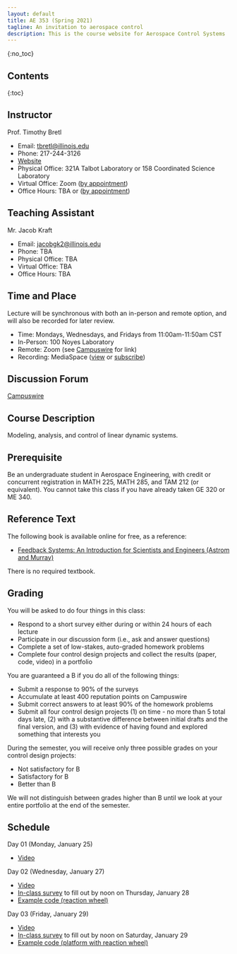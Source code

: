 ```yaml
---
layout: default
title: AE 353 (Spring 2021)
tagline: An invitation to aerospace control
description: This is the course website for Aerospace Control Systems
---
```


{:no_toc}

## Contents

{:toc}

## Instructor

Prof. Timothy Bretl
* Email: <tbretl@illinois.edu>
* Phone: 217-244-3126
* [Website](https://bretl.csl.illinois.edu)
* Physical Office: 321A Talbot Laboratory or 158 Coordinated Science Laboratory
* Virtual Office: Zoom ([by appointment](https://calendly.com/timbretl))
* Office Hours: TBA or ([by appointment](https://calendly.com/timbretl))

## Teaching Assistant

Mr. Jacob Kraft
* Email: <jacobgk2@illinois.edu>
* Phone: TBA
* Physical Office: TBA
* Virtual Office: TBA
* Office Hours: TBA

## Time and Place

Lecture will be synchronous with both an in-person and remote option, and will also be recorded for later review.
* Time: Mondays, Wednesdays, and Fridays from 11:00am-11:50am CST
* In-Person: 100 Noyes Laboratory
* Remote: Zoom (see [Campuswire](https://campuswire.com/c/GC4DB42F3) for link)
* Recording: MediaSpace ([view](https://mediaspace.illinois.edu/channel/AE353+%28Spring+2021%29/) or [subscribe](https://mediaspace.illinois.edu/channel/AE353+%28Spring+2021%29/198983563/subscribe))

## Discussion Forum

[Campuswire](https://campuswire.com/c/GC4DB42F3)

## Course Description

Modeling, analysis, and control of linear dynamic systems.

## Prerequisite

Be an undergraduate student in Aerospace Engineering, with credit or concurrent registration in MATH 225, MATH 285, and TAM 212 (or equivalent). You cannot take this class if you have already taken GE 320 or ME 340.

## Reference Text

The following book is available online for free, as a reference:
* [Feedback Systems: An Introduction for Scientists and Engineers (Astrom and Murray)](https://fbswiki.org/)

There is no required textbook.

## Grading

You will be asked to do four things in this class:
* Respond to a short survey either during or within 24 hours of each lecture
* Participate in our discussion form (i.e., ask and answer questions)
* Complete a set of low-stakes, auto-graded homework problems
* Complete four control design projects and collect the results (paper, code, video) in a portfolio

You are guaranteed a B if you do all of the following things:
* Submit a response to 90% of the surveys
* Accumulate at least 400 reputation points on Campuswire
* Submit correct answers to at least 90% of the homework problems
* Submit all four control design projects (1) on time - no more than 5 total days late, (2) with a substantive difference between initial drafts and the final version, and (3) with evidence of having found and explored something that interests you

During the semester, you will receive only three possible grades on your control design projects:
* Not satisfactory for B
* Satisfactory for B
* Better than B

We will not distinguish between grades higher than B until we look at your entire portfolio at the end of the semester.

## Schedule

Day 01 (Monday, January 25)
* [Video](https://mediaspace.illinois.edu/media/t/1_bar216yw/)

Day 02 (Wednesday, January 27)
* [Video](https://mediaspace.illinois.edu/media/t/1_ljjd2109/)
* [In-class survey](https://forms.gle/t2t6UiE2CD52uY5U6) to fill out by noon on Thursday, January 28
* [Example code (reaction wheel)](https://github.com/tbretl/ae353-sp21/tree/main/examples/day02_wheel)

Day 03 (Friday, January 29)
* [Video](https://mediaspace.illinois.edu/media/t/1_5v9lh7ex/)
* [In-class survey](https://docs.google.com/forms/d/e/1FAIpQLScgviwethSHLY-vwlXShup-ZOQdwHvkS6Ja3LE1zNqCec0tUQ/viewform?usp=sf_link) to fill out by noon on Saturday, January 29
* [Example code (platform with reaction wheel)](https://github.com/tbretl/ae353-sp21/tree/main/examples/day03_platform)
